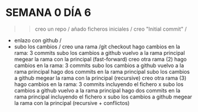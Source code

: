 # SEMANA 0 DÍA 6

> > creo un repo /
> > añado ficheros iniciales /
> > creo "Initial commit" /

- enlazo con github /
- subo los cambios /
  creo una rama /git checkout
  hago cambios en la rama: 3 commits
  subo los cambios a github
  vuelvo a la rama principal
  megear la rama con la principal (fast-forward)
  creo otra rama (2)
  hago cambios en la rama: 3 commits
  subo los cambios a github
  vuelvo a la rama principal
  hago dos commits en la rama principal
  subo los cambios a github
  megear la rama con la principal (recursive)
  creo otra rama (3)
  hago cambios en la rama: 3 commits incluyendo el fichero x
  subo los cambios a github
  vuelvo a la rama principal
  hago dos commits en la rama principal incluyendo el fichero x
  subo los cambios a github
  megear la rama con la principal (recursive + conflictos)

